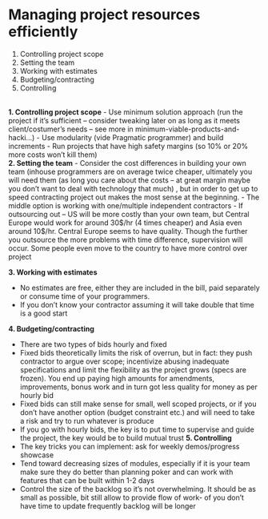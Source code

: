 <h1>Managing project resources efficiently</h1>

1.	Controlling project scope
2.	Setting the team
3.	Working with estimates
4.	Budgeting/contracting
5.	Controlling
<br>
<b>1.	Controlling project scope</b>
-	Use minimum solution approach (run the project if it’s sufficient – consider tweaking later on as long as it meets client/costumer’s needs – see more in minimum-viable-products-and-hacki…)
-	Use modularity (vide Pragmatic programmer) and build increments
-	Run projects that have high safety margins (so 10%  or 20% more costs won’t kill them)
<br>
<b>2.	Setting the team</b>
-	Consider the cost differences in building your own team (inhouse programmers are on average twice cheaper, ultimately you will need them (as long you care about the costs – at great margin maybe you don’t want to deal with technology that much) , but in order to get up to speed contracting project out makes the most sense at the beginning. 
-	The middle option is working with one/multiple independent contractors
-	If outsourcing out – US will be more costly than your own team, but Central Europe would work for around 30$/hr (4 times cheaper) and Asia even around 10$/hr. Central Europe seems to have quality. Though the further you outsource the more problems with time difference, supervision will occur. Some people even move to the country to have more control over project

<b>3.	Working with estimates</b>
-	No estimates are free, either they are included in the bill, paid separately or consume time of your programmers. 
-	If you don’t know your contractor assuming it will take double that time is a good start

<b>4.	Budgeting/contracting</b>
-	There are two types of bids hourly and fixed
-	Fixed bids theoretically limits the risk of overrun, but in fact: they push contractor to argue over scope; incentivize abusing inadequate specifications and limit the flexibility as the project grows (specs are frozen). You end up paying high amounts for amendments, improvements, bonus work and in turn got less quality for money as per hourly bid
-	Fixed bids can still make sense for small, well scoped projects, or if you don’t have another option (budget constraint etc.)  and will need to take a risk and try to run whatever is produce
-	If you go with hourly bids, the key is to put time to supervise and guide the project, the key would be to build mutual trust
<b>5.	Controlling</b>
-	The key tricks you can implement: ask for weekly demos/progress showcase
-	Tend toward decreasing sizes of modules, especially if it is your team make sure they do better than planning poker and can work with features that can be built within 1-2 days
-	Control the size of the backlog so it’s not overwhelming. It should be as small as possible, bit still allow to provide flow of work- of you don’t have time to update frequently backlog will be longer

